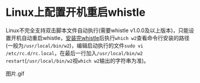 # Linux上配置开机重启whistle

Linux不完全支持双击脚本文件自动执行(需要whistle v1.0.0及以上版本)，只能设置开机自动重启whistle，[安装完whistle](https://whistle.gitbooks.io/help/content/install.html)后执行`which w2`查看命令行安装的路径(一般为`/usr/local/bin/w2`)，编辑启动执行的文件`sudo vi /etc/rc.d/rc.local`，在最后一行加入`/usr/local/bin/w2 restart`(`/usr/local/bin/w2`视`which w2`输出的字符串为准)。

图片.gif
